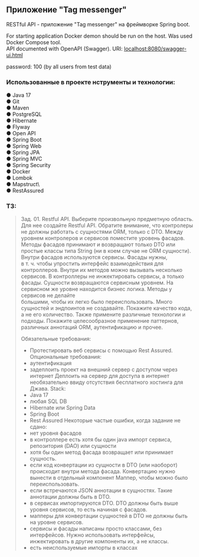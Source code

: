 ## Приложение "Tag messenger"

RESTful API - приложение "Tag messenger" на фреймворке Spring boot.    


For starting application Docker demon should be run on the host. Was used Docker Compose tool.     
API documented with OpenAPI (Swagger). URI: <localhost:8080/swagger-ui.html>

password: 100  (by all users from test data)

### Использованные в проекте нструменты и технологии:

● Java 17\
● Git\
● Maven\
● PostgreSQL\
● Hibernate\
● Flyway\
● Open API\
● Spring Boot\
● Spring Web\
● Spring JPA\
● Spring MVC\
● Spring Security\
● Docker\
● Lombok\
● Mapstruct\  
● RestAssured

### ТЗ:

> Зад. 01. Restful API.
>Выберите произвольную предметную область. Для нее создайте Restful API.
>Обратите внимание, что контролеры не должны работать с сущностями ORM, только с  DTO.
>Между уровнем контролеров и сервисов поместите уровень фасадов. Методы фасадов принимают и возвращают только DTO или  
> простые классы типа String (ни в коем случае не ORM сущности). Внутри фасадов используются сервисы. Фасады нужны,   
> в т. ч. чтобы упростить интерфейс взаимодействия для контроллеров. Внутри их методов можно вызывать несколько сервисов.
>В контроллеры не инжектировать сервисы, а только фасады.
>Сущности возвращаются сервисным уровнем. На сервисном же уровне находится бизнес логика. Методы у сервисов не делайте  
>большими, чтобы их легко было переиспользовать.
>Много сущностей и эндпоинтов не создавайте. Покажите качество кода, а не его количество. Также примените различные 
>технологии и подходы. Покажите целесообразное применение паттернов, различных аннотаций ORM, аутентификацию и прочее.
>
>Обязательные требования:
>- Протестировать веб сервисы с помощью Rest Assured.
>Опциональные требования:
>- аутентификация
>- задеплоить проект на внешний сервер с доступом через интернет
>Деплоить на сервер для доступа в интернет необязательно ввиду отсутствия бесплатного хостинга для Джава.
>Stack:
>- Java 17
>- любая SQL DB
>- Hibernate или Spring Data
>- Spring Boot
>- Rest Assured
>Некоторые частые ошибки, когда задание не сдано:
>- нет уровня фасадов
>- в контроллере есть хотя бы один java импорт сервиса, репозитория (DAO) или сущности
>- хотя бы один метод фасада возвращает или принимает сущность.
>- если код конвертации из сущности в DTO (или наоборот) происходит внутри метода фасада. Конвертацию нужно вынести в отдельный компонент Маппер, чтобы можно было переиспользовать.
>- если встречаются JSON аннотации в сущностях. Такие аннотации должны быть в DTO.
>- в сервисах импортируются DTO. DTO должны быть выше уровня сервисов, то есть начиная с фасадов.
>- мапперы для конвертации сущностей в DTO не должны быть на уровне сервисов.
>- сервисы и фасады написаны просто классами, без интерфейсов. Нужно использовать интерфейсы, инжектировать в другие компоненты их, а не классы.
>- есть неиспользуемые импорты в классах